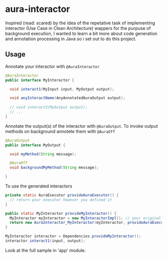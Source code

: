 # aura-interactor
Inspired (read: scared) by the idea of the repetative task of implementing interactor (Use Case in Clean Architecture) wappers for the purpuse of background execution, I wanted to learn a bit more about code generation and annotation processing in Java so i set out to do this project.

## Usage
Annotate your interactor with `@AuraInteractor`
```java
@AuraInteractor
public interface MyInteractor {

  void interact1(MyInput input, MyOutput output);

  void anyInteractName(AnyAnnotatedAuraOutput output);
  
  // void interact3(MyOutput output);
  // ...
}
```

Annotate the output(s) of the interactor with `@AuraOutput`. To invoke output methods on background annotete them with `@AuraOff`
```java
@AuraOutput
public interface MyOutput {

  void myMethod(String message);

  @AuraOff
  void backgroundMyMethod(String message);

}
```

To use the generated interactors
```java
private static AuraExecutor provideAuraExecutor() {
  // return your executor however you defined it
}

public static MyInteractor provideMyInteractor() {
  MyInteractor myInteractor = new MyInteractorImpl(); // your original interactor
  return new AuraInteractor_MyInteractor(myInteractor, provideAuraExecutor());
}
```
```java
MyInteractor interactor = Dependencies.provideMyInteractor();
interactor.interact1(input, output);
```


Look at the full sample in 'app' module.
